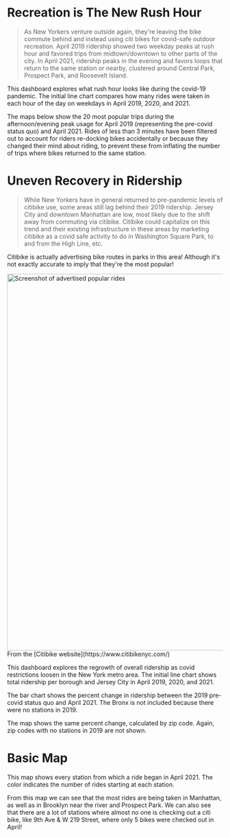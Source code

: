# Recreation is The New Rush Hour

>As New Yorkers venture outside again, they're leaving the bike commute behind and instead using citi bikes for covid-safe outdoor recreation. April 2019 ridership showed two weekday peaks at rush hour and favored trips from midtown/downtown to other parts of the city. In April 2021, ridership peaks in the evening and favors loops that return to the same station or nearby, clustered around Central Park, Prospect Park, and Roosevelt Island.

This dashboard explores what rush hour looks like during the covid-19 pandemic. The initial line chart compares how many rides were taken in each hour of the day on weekdays in April 2019, 2020, and 2021.

The maps below show the 20 most popular trips during the afternoon/evening peak usage for April 2019 (representing the pre-covid status quo) and April 2021. Rides of less than 3 minutes have been filtered out to account for riders re-docking bikes accidentally or because they changed their mind about riding, to prevent these from inflating the number of trips where bikes returned to the same station.

# Uneven Recovery in Ridership

>While New Yorkers have in general returned to pre-pandemic levels of citibike use, some areas still lag behind their 2019 ridership. Jersey City and downtown Manhattan are low, most likely due to the shift away from commuting via citibike. Citibike could capitalize on this trend and their existing infrastructure in these areas by marketing citibike as a covid safe activity to do in Washington Square Park, to and from the High Line, etc.

Citibike is actually advertising bike routes in parks in this area! Although it's not exactly accurate to imply that they're the most popular!

<img width="878" alt="Screenshot of advertised popular rides" src="https://user-images.githubusercontent.com/74382969/118316694-c19bda00-b4bc-11eb-94cc-09fdb5b08b72.png">
From the [Citibike website](https://www.citibikenyc.com/)

This dashboard explores the regrowth of overall ridership as covid restrictions loosen in the New York metro area. The initial line chart shows total ridership per borough and Jersey City in April 2019, 2020, and 2021. 

The bar chart shows the percent change in ridership between the 2019 pre-covid status quo and April 2021. The Bronx is not included because there were no stations in 2019.

The map shows the same percent change, calculated by zip code. Again, zip codes with no stations in 2019 are not shown.

# Basic Map

This map shows every station from which a ride began in April 2021. The color indicates the number of rides starting at each station.

From this map we can see that the most rides are being taken in Manhattan, as well as in Brooklyn near the river and Prospect Park. We can also see that there are a lot of stations where almost no one is checking out a citi bike, like 9th Ave & W 219 Street, where only 5 bikes were checked out in April!


